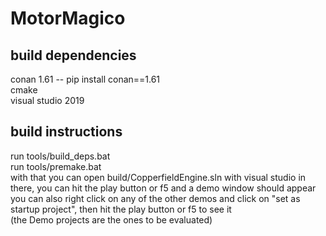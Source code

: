 # MotorMagico

## build dependencies
conan 1.61 -- pip install conan==1.61  
cmake  
visual studio 2019  

## build instructions
run tools/build_deps.bat  
run tools/premake.bat  
with that you can open build/CopperfieldEngine.sln with visual studio
in there, you can hit the play button or f5 and a demo window should appear
you can also right click on any of the other demos and click on "set as startup project", then hit the play button or f5 to see it  
(the Demo projects are the ones to be evaluated)
